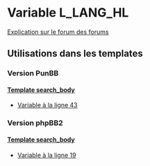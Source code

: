 # Variable L_LANG_HL
[Explication sur le forum des forums](http://forum.forumactif.com/t294113-listing-des-variables#L_LANG_HL)

## Utilisations dans les templates

### Version PunBB

#### [Template search_body](punbb/search_body.md)
* [Variable à la ligne 43](../punbb/search_body.tpl#L43)

### Version phpBB2

#### [Template search_body](subsilver/search_body.md)
* [Variable à la ligne 19](../subsilver/search_body.tpl#L19)